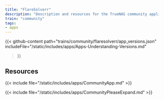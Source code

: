 ```yaml
---
title: "FlareSolverr"
description: "Description and resources for the TrueNAS community application called FlareSolverr."
train: "community"
tags:
- apps
---
```


{{< github-content 
    path="trains/community/flaresolverr/app_versions.json"
	includeFile="/static/includes/apps/Apps-Understanding-Versions.md"
>}}

## Resources

{{< include file="/static/includes/apps/CommunityApp.md" >}}

{{< include file="/static/includes/apps/CommunityPleaseExpand.md" >}}

<!--
<div class="docs-sections">

{{< doc-card title="<appname> Deployments" link="/resources/"
descr="How to deploy and configure the <appname> app." >}}

</div>
-->
